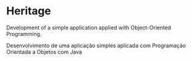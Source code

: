 # Heritage
Development of a simple application applied with Object-Oriented Programming.

Desenvolvimento de uma aplicação simples aplicada com Programação Orientada a Objetos com Java
